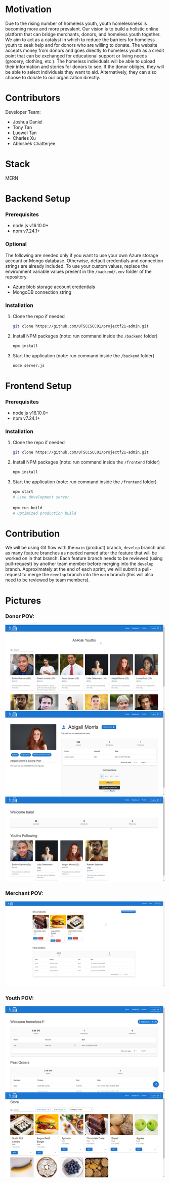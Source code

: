 # Motivation

Due to the rising number of homeless youth, youth homelessness is becoming more and more prevalent. Our vision is to build a holistic online platform that can bridge merchants, donors, and homeless youth together. We aim to act as a catalyst in which to reduce the barriers for homeless youth to seek help and for donors who are willing to donate. The website accepts money from donors and goes directly to homeless youth as a credit point that can be exchanged for educational support or living needs (grocery, clothing, etc.). The homeless individuals will be able to upload their information and stories for donors to see. If the donor obliges, they will be able to select individuals they want to aid. Alternatively, they can also choose to donate to our organization directly.


# Contributors
Developer Team:  
- Joshua Daniel  
- Tony Tan  
- Luowei Tan  
- Charles Xu  
- Abhishek Chatterjee


# Stack
MERN

# Backend Setup

### Prerequisites

- node.js v16.10.0+
- npm v7.24.1+

### Optional

The following are needed only if you want to use your own Azure storage account or Mongo database. Otherwise, default credentials and connection strings are already included. To use your custom values, replace the environment variable values present in the `/backend/.env` folder of the repository.

- Azure blob storage account credentials
- MongoDB connection string

### Installation

1. Clone the repo if needed

   ```sh
   git clone https://github.com/UTSCCSCC01/projectf21-admin.git
   ```

2. Install NPM packages (note: run command inside the `/backend` folder)

   ```sh
   npm install
   ```

3. Start the application (note: run command inside the `/backend` folder)

   ```sh
   node server.js
   ```

# Frontend Setup

### Prerequisites

- node.js v16.10.0+
- npm v7.24.1+

### Installation

1. Clone the repo if needed

   ```sh
   git clone https://github.com/UTSCCSCC01/projectf21-admin.git
   ```

2. Install NPM packages (note: run command inside the `/frontend` folder)

   ```sh
   npm install
   ```

3. Start the application (note: run command inside the `/frontend` folder)

   ```sh
   npm start
   # Live development server

   npm run build
   # Optimized production build
   ```

# Contribution

We will be using Git flow with the `main` (product) branch, `develop` branch and as many feature branches as needed named after the feature that will be worked on in that branch. Each feature branch needs to be reviewed (using pull-request) by another team member before merging into the `develop` branch. Approximately at the end of each sprint, we will submit a pull-request to merge the `develop` branch into the `main` branch (this will also need to be reviewed by team members).


# Pictures

### Donor POV:
![alt text](https://github.com/Tony-beeper/project-being-seen/blob/main/Images/Donor/main_page.jpg?raw=true)
![alt text](https://github.com/Tony-beeper/project-being-seen/blob/main/Images/Donor/donation_card.png?raw=true)
![alt text](https://github.com/Tony-beeper/project-being-seen/blob/main/Images/Donor/donor_dashboard.png?raw=true)

### Merchant POV:
![alt text](https://github.com/Tony-beeper/project-being-seen/blob/main/Images/Merchant/products-and-orders.png?raw=true)

### Youth POV:
![alt text](https://github.com/Tony-beeper/project-being-seen/blob/main/Images/Youth/donation.png?raw=true)
![alt text](https://github.com/Tony-beeper/project-being-seen/blob/main/Images/Youth/products.jpg?raw=true)




